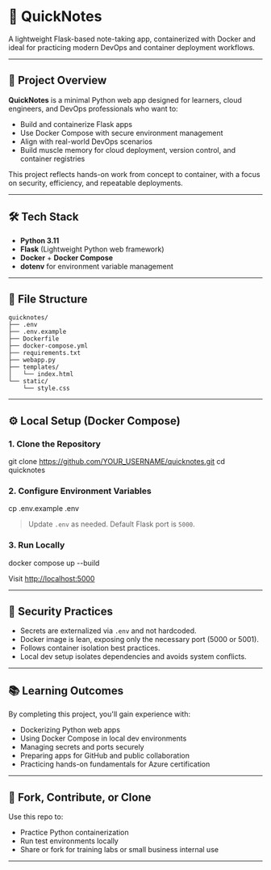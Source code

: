 
# 📝 QuickNotes

A lightweight Flask-based note-taking app, containerized with Docker and ideal for practicing modern DevOps and container deployment workflows.

---

## 🚀 Project Overview

**QuickNotes** is a minimal Python web app designed for learners, cloud engineers, and DevOps professionals who want to:

- Build and containerize Flask apps
- Use Docker Compose with secure environment management
- Align with real-world DevOps scenarios
- Build muscle memory for cloud deployment, version control, and container registries

This project reflects hands-on work from concept to container, with a focus on security, efficiency, and repeatable deployments.

---

## 🛠️ Tech Stack

- **Python 3.11**
- **Flask** (Lightweight Python web framework)
- **Docker** + **Docker Compose**
- **dotenv** for environment variable management

---

## 📁 File Structure

```text
quicknotes/
├── .env
├── .env.example
├── Dockerfile
├── docker-compose.yml
├── requirements.txt
├── webapp.py
├── templates/
│   └── index.html
└── static/
    └── style.css
```
---

## ⚙️ Local Setup (Docker Compose)

### 1. Clone the Repository


git clone https://github.com/YOUR_USERNAME/quicknotes.git
cd quicknotes


### 2. Configure Environment Variables


cp .env.example .env

> Update `.env` as needed. Default Flask port is `5000`.

### 3. Run Locally


docker compose up --build

Visit [http://localhost:5000](http://localhost:5000)

---

## 🔐 Security Practices

* Secrets are externalized via `.env` and not hardcoded.
* Docker image is lean, exposing only the necessary port (5000 or 5001).
* Follows container isolation best practices.
* Local dev setup isolates dependencies and avoids system conflicts.

---

## 📚 Learning Outcomes

By completing this project, you'll gain experience with:

* Dockerizing Python web apps
* Using Docker Compose in local dev environments
* Managing secrets and ports securely
* Preparing apps for GitHub and public collaboration
* Practicing hands-on fundamentals for Azure certification

---

## 🤝 Fork, Contribute, or Clone

Use this repo to:

* Practice Python containerization
* Run test environments locally
* Share or fork for training labs or small business internal use

---
